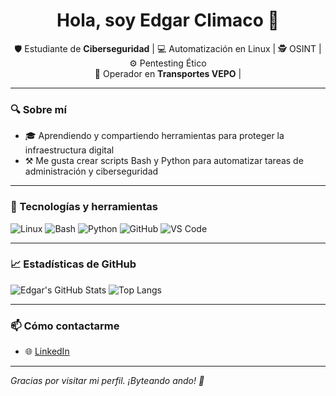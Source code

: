 <h1 align="center">Hola, soy Edgar Climaco 👋</h1>

<p align="center">
🛡️ Estudiante de <strong>Ciberseguridad</strong> | 💻 Automatización en Linux | 🕵️ OSINT | ⚙️ Pentesting Ético<br>
🚛 Operador en <strong>Transportes VEPO</strong> | 
</p>

---

### 🔍 Sobre mí

- 🎓 Aprendiendo y compartiendo herramientas para proteger la infraestructura digital
- ⚒️ Me gusta crear scripts Bash y Python para automatizar tareas de administración y ciberseguridad


---

### 🧰 Tecnologías y herramientas

![Linux](https://img.shields.io/badge/Linux-FCC624?style=flat&logo=linux&logoColor=black)
![Bash](https://img.shields.io/badge/Bash-121011?style=flat&logo=gnu-bash&logoColor=white)
![Python](https://img.shields.io/badge/Python-3776AB?style=flat&logo=python&logoColor=white)
![GitHub](https://img.shields.io/badge/GitHub-181717?style=flat&logo=github&logoColor=white)
![VS Code](https://img.shields.io/badge/VSCode-007ACC?style=flat&logo=visual-studio-code&logoColor=white)

---

### 📈 Estadísticas de GitHub

![Edgar's GitHub Stats](https://github-readme-stats.vercel.app/api?username=garinmx&show_icons=true&theme=dark)
![Top Langs](https://github-readme-stats.vercel.app/api/top-langs/?username=garinmx&layout=compact&theme=dark)

---

### 📫 Cómo contactarme

- 🌐 [LinkedIn](https://linkedin.com/in/edgar-climaco-3b9942185)
  

---

*Gracias por visitar mi perfil. ¡Byteando ando! 🚀*

